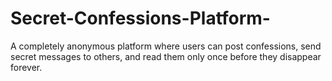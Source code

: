 # Secret-Confessions-Platform-
A completely anonymous platform where users can post confessions, send secret messages to others, and read them only once before they disappear forever.
